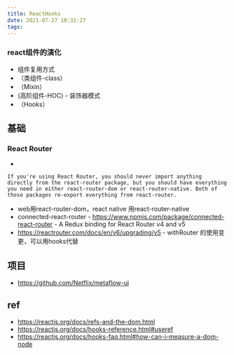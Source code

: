 ```yaml
---
title: ReactHooks
date: 2021-07-27 10:32:27
tags:
---
```


### react组件的演化
- 组件复用方式
- （类组件-class）
- （Mixin）
- (高阶组件-HOC) - 装饰器模式
- （Hooks）

## 基础
### React Router
- 
```
If you're using React Router, you should never import anything directly from the react-router package, but you should have everything you need in either react-router-dom or react-router-native. Both of those packages re-export everything from react-router.
```
- web用react-router-dom，react native 用react-router-native
- connected-react-router - https://www.npmjs.com/package/connected-react-router - A Redux binding for React Router v4 and v5
- https://reactrouter.com/docs/en/v6/upgrading/v5 - withRouter 的使用变更，可以用hooks代替



## 项目
- https://github.com/Netflix/metaflow-ui


## ref
- https://reactjs.org/docs/refs-and-the-dom.html
- https://reactjs.org/docs/hooks-reference.html#useref
- https://reactjs.org/docs/hooks-faq.html#how-can-i-measure-a-dom-node

